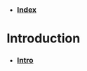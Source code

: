 - ### [Index](%WEBPATH%/projects/ostep/)
# Introduction
 - ### [Intro](%WEBPATH%/projects/ostep/intro)

